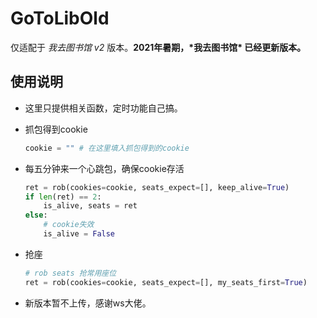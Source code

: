 # GoToLibOld

仅适配于 *我去图书馆 v2* 版本。**2021年暑期，\*我去图书馆\* 已经更新版本。**

## 使用说明

- 这里只提供相关函数，定时功能自己搞。

- 抓包得到cookie

  ```python
  cookie = "" # 在这里填入抓包得到的cookie
  ```

- 每五分钟来一个心跳包，确保cookie存活

  ``````python
  ret = rob(cookies=cookie, seats_expect=[], keep_alive=True)
  if len(ret) == 2:
      is_alive, seats = ret
  else:
      # cookie失效
      is_alive = False
  ``````

- 抢座

  ```python
  # rob seats 抢常用座位
  ret = rob(cookies=cookie, seats_expect=[], my_seats_first=True)
  ```

- 新版本暂不上传，感谢ws大佬。